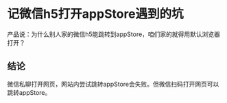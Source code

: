 # 记微信h5打开appStore遇到的坑

产品说：为什么别人家的微信h5能跳转到appStore，咱们家的就得用默认浏览器打开？

## 结论

微信私聊打开网页，网站内尝试跳转appStore会失败。但微信扫码打开网页可以跳转appStore。  
